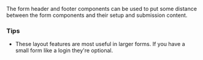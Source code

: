 The form header and footer components can be used to put some distance between the form components
and their setup and submission content.

### Tips
- These layout features are most useful in larger forms. If you have a small form like a login they're optional.
